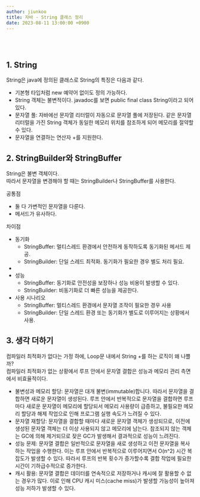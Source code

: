 ```yaml
---
author: jiunkoo
title: 자바 - String 클래스 정리
date: 2023-08-11 13:00:00 +0900
---
```



<br/>
<br/>

## 1. String
String은 java에 정의된 클래스로 String의 특징은 다음과 같다.  
* 기본형 타입처럼 new 예약어 없이도 정의 가능하다.  
* String 객체는 불변적이다. javadoc를 보면 public final class String이라고 되어 있다.  
* 문자열 풀: 자바에선 문자열 리터럴이 자동으로 문자열 풀에 저장된다. 같은 문자열 리터럴을 가진 String 객체가 동일한 메모리 위치를 참조하게 되어 메모리를 절약할 수 있다.  
* 문자열을 연결하는 연산자 +를 지원한다.  

## 2. StringBuilder와 StringBuffer
String은 불변 객체이다.  
따라서 문자열을 변경해야 할 때는 StringBuilder나 StringBuffer를 사용한다.  

공통점
* 둘 다 가변적인 문자열을 다룬다. 
* 메서드가 유사하다.

차이점
* 동기화
    * StringBuffer: 멀티스레드 환경에서 안전하게 동작하도록 동기화된 메서드 제공.
    * StringBuilder: 단일 스레드 최적화. 동기화가 필요한 경우 별도 처리 필요.
* 
* 성능
    * StringBuffer: 동기화로 안전성을 보장하나 성능 비용이 발생할 수 있다.  
    * StringBuilder: 비동기화로 더 빠른 성능을 제공한다.
* 사용 시나리오
    * StringBuffer: 멀티스레드 환경에서 문자열 조작이 필요한 경우 사용  
    * StringBuilder: 단일 스레드 환경 또는 동기화가 별도로 이루어지는 상황에서 사용.


## 3. 생각 더하기
컴파일러 최적화가 없다는 가정 하에, Loop문 내에서 String +를 하는 로직이 왜 나쁠까?  
컴파일러 최적화가 없는 상황에서 루프 안에서 문자열 결합은 성능과 메모리 관리 측면에서 비효율적이다.  

* 불변성과 메모리 할당: 문자열은 대개 불변(immutable)합니다. 따라서 문자열을 결합하면 새로운 문자열이 생성된다. 루프 안에서 반복적으로 문자열을 결합하면 루프마다 새로운 문자열이 메모리에 할당되서 메모리 사용량이 급증하고, 불필요한 메모리 할당과 해제 작업으로 인해 프로그램 실행 속도가 느려질 수 있다.
* 문자열 재할당: 문자열을 결합할 때마다 새로운 문자열 객체가 생성되므로, 이전에 생성된 문자열 객체는 더 이상 사용되지 않고 메모리에 남는다. 참조되지 않는 객체는 GC에 의해 제거되므로 잦은 GC가 발생해서 결과적으로 성능이 느려진다.
* 성능 문제: 문자열 결합은 일반적으로 문자열을 새로 생성하고 이전 문자열을 복사하는 작업을 수행한다. 이는 루프 안에서 반복적으로 이루어지면서 O(n^2) 시간 복잡도가 발생할 수 있다. 따라서 루프의 반복 횟수가 증가할수록 결합 작업에 필요한 시간이 기하급수적으로 증가한다.  
* 캐시 활용: 문자열 결합은 데이터를 연속적으로 저장하거나 캐시에 잘 활용할 수 없는 경우가 많다. 이로 인해 CPU 캐시 미스(cache miss)가 발생할 가능성이 높아져 성능 저하가 발생할 수 있다.  

